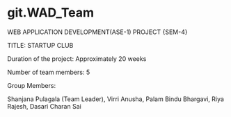 # git.WAD_Team
WEB APPLICATION DEVELOPMENT(ASE-1) PROJECT {SEM-4}

TITLE: STARTUP CLUB

Duration of the project: Approximately 20 weeks

Number of team members: 5

Group Members:

Shanjana Pulagala (Team Leader), Virri Anusha, Palam Bindu Bhargavi, Riya Rajesh, Dasari Charan Sai
